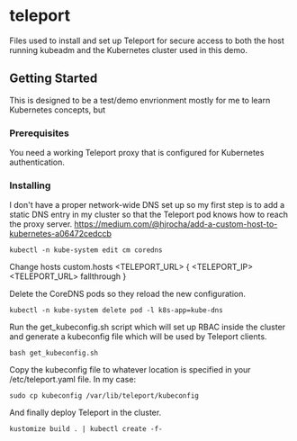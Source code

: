 # teleport

Files used to install and set up Teleport for secure access to both the host running kubeadm and the Kubernetes cluster used in this demo.

## Getting Started

This is designed to be a test/demo envrionment mostly for me to learn Kubernetes concepts, but 

### Prerequisites

You need a working Teleport proxy that is configured for Kubernetes authentication.

### Installing

I don't have a proper network-wide DNS set up so my first step is to add a static DNS entry in my cluster so that the Teleport pod knows how to reach the proxy server.
https://medium.com/@hjrocha/add-a-custom-host-to-kubernetes-a06472cedccb

```
kubectl -n kube-system edit cm coredns
```

Change
hosts custom.hosts <TELEPORT_URL> {
    <TELEPORT_IP> <TELEPORT_URL>
    fallthrough
}

Delete the CoreDNS pods so they reload the new configuration.
```
kubectl -n kube-system delete pod -l k8s-app=kube-dns
```

Run the get_kubeconfig.sh script which will set up RBAC inside the cluster and generate a kubeconfig file which will be used by Teleport clients.

```
bash get_kubeconfig.sh
```

Copy the kubeconfig file to whatever location is specified in your /etc/teleport.yaml file. In my case:

```
sudo cp kubeconfig /var/lib/teleport/kubeconfig
```
And finally deploy Teleport in the cluster.

```
kustomize build . | kubectl create -f-
```